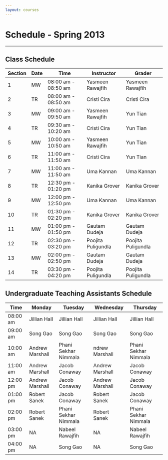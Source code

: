 ```yaml
---
layout: courses
---
```


# Schedule - Spring 2013

---

## Class Schedule

<table class="table table-striped table-bordered table-condensed">
  <thead>
    <tr>
      <th>Section</th>
      <th>Date</th>
      <th>Time</th>
      <th>Instructor</th>
      <th>Grader</th>
    </tr>
  </thead>
  <tbody>
    <tr>
      <td>1</td>
      <td>MW</td>
      <td>08:00 am - 08:50 am</td>
      <td>Yasmeen Rawajfih</td>
      <td>Yasmeen Rawajfih</td>
    </tr>
    <tr>
      <td>2</td>
      <td>TR</td>
      <td>08:00 am - 08:50 am</td>
      <td>Cristi Cira</td>
      <td>Cristi Cira</td>
    </tr>
    <tr>
      <td>3</td>
      <td>MW</td>
      <td>09:00 am - 09:50 am</td>
      <td>Yasmeen Rawajfih</td>
      <td>Yun Tian</td>
    </tr>
    <tr>
      <td>4</td>
      <td>TR</td>
      <td>09:30 am - 10:20 am</td>
      <td>Cristi Cira</td>
      <td>Yun Tian</td>
    </tr>
    <tr>
      <td>5</td>
      <td>MW</td>
      <td>10:00 am - 10:50 am</td>
      <td>Yasmeen Rawajfih</td>
      <td>Yun Tian</td>
    </tr>
    <tr>
      <td>6</td>
      <td>TR</td>
      <td>11:00 am - 11:50 am</td>
      <td>Cristi Cira</td>
      <td>Yun Tian</td>
    </tr>
    <tr>
      <td>7</td>
      <td>MW</td>
      <td>11:00 am - 11:50 am</td>
      <td>Uma Kannan</td>
      <td>Uma Kannan</td>
    </tr>
    <tr>
      <td>8</td>
      <td>TR</td>
      <td>12:30 pm - 01:20 pm</td>
      <td>Kanika Grover</td>
      <td>Kanika Grover</td>
    </tr>
    <tr>
      <td>9</td>
      <td>MW</td>
      <td>12:00 pm - 12:50 pm</td>
      <td>Uma Kannan</td>
      <td>Uma Kannan</td>
    </tr>
    <tr>
      <td>10</td>
      <td>TR</td>
      <td>01:30 pm - 02:20 pm</td>
      <td>Kanika Grover</td>
      <td>Kanika Grover</td>
    </tr>
    <tr>
      <td>11</td>
      <td>MW</td>
      <td>01:00 pm - 01:50 pm</td>
      <td>Gautam Dudeja</td>
      <td>Gautam Dudeja</td>
    </tr>
    <tr>
      <td>12</td>
      <td>TR</td>
      <td>02:30 pm - 03:20 pm</td>
      <td>Poojita Puligundla</td>
      <td>Poojita Puligundla</td>
    </tr>
    <tr>
      <td>13</td>
      <td>MW</td>
      <td>02:00 pm - 02:50 pm</td>
      <td>Gautam Dudeja</td>
      <td>Gautam Dudeja</td>
    </tr>
    <tr>
      <td>14</td>
      <td>TR</td>
      <td>03:30 pm - 04:20 pm</td>
      <td>Poojita Puligundla</td>
      <td>Poojita Puligundla</td>
    </tr>
  </tbody>
</table>

## Undergraduate Teaching Assistants Schedule

<table class="table table-striped table-bordered table-condensed">
  <thead>
    <tr>
      <th>Time</th>
      <th>Monday </th>
      <th>Tuesday</th>
      <th>Wednesday</th>
      <th>Thursday</th>
    </tr>
  </thead>
  <tbody>
    <tr>
      <td>08:00 am</td>
      <td>Jillian Hall</td>
      <td>Jillian Hall</td>
      <td>Jillian Hall</td>
      <td>Jillian Hall</td>
    </tr>
    <tr>
      <td>09:00 am</td>
      <td>Song Gao</td>
      <td>Song Gao</td>
      <td>Song Gao</td>
      <td>Song Gao</td>
    </tr>
    <tr>
      <td>10:00 am</td>
      <td>Andrew Marshall</td>
      <td>Phani Sekhar Nimmala</td>
      <td>ndrew Marshall</td>
      <td>Phani Sekhar Nimmala</td>
    </tr>
    <tr>
      <td>11:00 am</td>
      <td>Andrew Marshall</td>
      <td>Jacob Conaway</td>
      <td>Andrew Marshall</td>
      <td>Jacob Conaway</td>
    </tr>
    <tr>
      <td>12:00 pm</td>
      <td>Andrew Marshall</td>
      <td>Jacob Conaway</td>
      <td>Andrew Marshall</td>
      <td>Jacob Conaway</td>
    </tr>
    <tr>
      <td>01:00 pm</td>
      <td>Robert Sanek</td>
      <td>Jacob Conaway</td>
      <td>Robert Sanek</td>
      <td>Jacob Conaway</td>
    </tr>
    <tr>
      <td>02:00 pm</td>
      <td>Robert Sanek</td>
      <td>Phani Sekhar Nimmala</td>
      <td>Robert Sanek</td>
      <td>Phani Sekhar Nimmala</td>
    </tr>
    <tr>
      <td>03:00 pm</td>
      <td>NA</td>
      <td>Nabeel Rawajfih</td>
      <td>NA</td>
      <td>Nabeel Rawajfih</td>
    </tr>
    <tr>
      <td>04:00 pm</td>
      <td>NA</td>
      <td>Song Gao</td>
      <td>NA</td>
      <td>Song Gao</td>
    </tr>
  </tbody>
</table>
